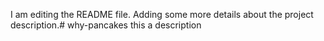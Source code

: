 I am editing the README file. Adding some more details about the project description.# why-pancakes
this a description
